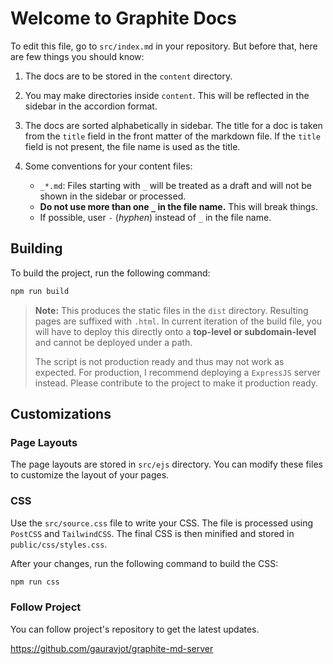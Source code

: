 # Welcome to Graphite Docs

To edit this file, go to `src/index.md` in your repository. But before that, here are few things you should know:

1.  The docs are to be stored in the `content` directory.
2.  You may make directories inside `content`. This will be reflected in the sidebar in the accordion format.
3.  The docs are sorted alphabetically in sidebar. The title for a doc is taken from the `title` field in the front matter of the markdown file. If the `title` field is not present, the file name is used as the title.
4.  Some conventions for your content files:

    -   `_*.md`: Files starting with `_` will be treated as a draft and will not be shown in the sidebar or processed.
    -   **Do not use more than one `_` in the file name.** This will break things.
    -   If possible, user `-` (_hyphen_) instead of `_` in the file name.

## Building

To build the project, run the following command:

```bash
npm run build
```

> **Note:** This produces the static files in the `dist` directory. Resulting pages are suffixed with `.html`. In current iteration of the build file, you will have to deploy this directly onto a **top-level or subdomain-level** and cannot be deployed under a path.
>
> The script is not production ready and thus may not work as expected. For production, I recommend deploying a `ExpressJS` server instead. Please contribute to the project to make it production ready.

## Customizations

### Page Layouts

The page layouts are stored in `src/ejs` directory. You can modify these files to customize the layout of your pages.

### CSS

Use the `src/source.css` file to write your CSS. The file is processed using `PostCSS` and `TailwindCSS`. The final CSS is then minified and stored in `public/css/styles.css`.

After your changes, run the following command to build the CSS:

```bash
npm run css
```

### Follow Project

You can follow project's repository to get the latest updates.

<https://github.com/gauravjot/graphite-md-server>
